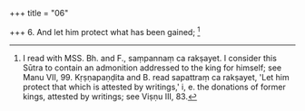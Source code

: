 +++
title = "06"

+++
6. And let him protect what has been gained; [^5] 


[^5]:  I read with MSS. Bh. and F., saṃpannaṃ ca rakṣayet. I consider this Sūtra to contain an admonition addressed to the king for himself; see Manu VII, 99. Kṛṣṇapaṇḍita and B. read sapattraṃ ca rakṣayet, 'Let him protect that which is attested by writings,' i, e. the donations of former kings, attested by writings; see Viṣṇu III, 83.
